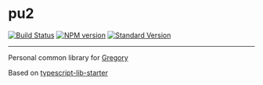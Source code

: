 # pu2

[![Build Status](https://travis-ci.org/gregolai/pu2.svg?branch=master)](https://travis-ci.org/gregolai/pu2)
[![NPM version](https://img.shields.io/npm/v/pu2.svg)](https://www.npmjs.com/package/pu2)
[![Standard Version](https://img.shields.io/badge/release-standard%20version-brightgreen.svg)](https://github.com/conventional-changelog/standard-version)

---

Personal common library for [Gregory](https://gregoryland.com)

Based on [typescript-lib-starter](https://github.com/Hotell/typescript-lib-starter)
